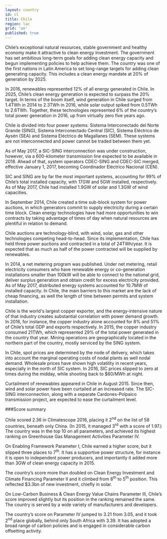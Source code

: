 ```yaml
---
layout: country
id: cl
title: Chile
region: lac
grid: 'on'
published: true
---
```


Chile’s exceptional natural resources, stable government and healthy economy make it attractive to clean energy investment. The government has set ambitious long-term goals for adding clean energy capacity and begun implementing policies to help achieve them. The country was one of the first nations in Latin America to set long-range targets for adding clean generating capacity. This includes a clean energy mandate at 20% of generation by 2025.

In 2016, renewables represented 12% of all energy generated in Chile. In 2025, Chile’s clean energy generation is expected to surpass the 20% target. In terms of the boom itself, wind generation in Chile surged from 1.4TWh in 2014 to 2.3TWh in 2016, while solar output spiked from 0.5TWh to 2.6TWh. Together, these technologies represented 6% of the country’s total power generation in 2016, up from virtually zero five years ago. 

Chile is divided into four power systems: Sistema Interconectado del Norte Grande (SING), Sistema Interconectado Central (SIC), Sistema Eléctrico de Aysén (SEA) and Sistema Eléctrico de Magallanes (SEM). These systems are not interconnected and power cannot be traded between them yet. 

As of May 2017, a SIC-SING interconnection was under construction, however, via a 600-kilometer transmission line expected to be available in 2018. Ahead of that, system operators CDEC-SING and CDEC-SIC merged, effective January 1, 2017, becoming Coordinador Eléctrico Nacional (CEN).

SIC and SING are by far the most important systems, accounting for 99% of Chile’s total installed capacity, with 17GW and 5GW installed, respectively. As of May 2017, Chile had installed 1.9GW of solar and 1.3GW of wind capacities.

In September 2014, Chile created a time sub-block system for power auctions, in which generators commit to supply electricity during a certain time block. Clean energy technologies have had more opportunities to win contracts by taking advantage of times of day when natural resources are plentiful in relation to demand.

Chile auctions are technology-blind, with wind, solar, gas and other technologies competing head-to-head. Since its implementation, Chile has held three power auctions and contracted in a total of 24TWh/year. It is expected that as much as half of the power contracted will be supplied by renewables.

In 2014, a net metering program was published. Under net metering, retail electricity consumers who have renewable energy or co-generation installations smaller than 100kW will be able to connect to the national grid, deliver surplus generation and obtain credit for excess electricity provided. As of May 2017, distributed energy systems accounted for 10.7MW of installed capacity. In Chile, the main barriers to this market are the lack of cheap financing, as well the length of time between permits and system installation.

Chile is the world's largest copper exporter, and the energy-intensive nature of that industry creates substantial correlation with power demand growth. In 2016, for instance, the copper industry alone accounted for 8% and 51% of Chile’s total GDP and exports respectively. In 2015, the copper industry consumed 21TWh, which represented 29% of the total power generated in the country that year. Mining operations are geographically located in the northern part of the country, mostly serviced by the SING system.

In Chile, spot prices are determined by the node of delivery, which takes into account the marginal operating costs of nodal plants as well nodal demand. Wholesale prices have shown high volatility in recent years, especially in the north of SIC system. In 2016, SIC prices slipped to zero at times during the midday, while shooting back to $60/MWh at night.

Curtailment of renewables appeared in Chile in August 2015. Since then, wind and solar power have been curtailed at an increased rate. The SIC-SING interconnection, along with a separate Cardones-Polpaico transmission project, are expected to ease the curtailment level.


###Score summary

Chile scored 2.36 in Climatescope 2016, placing it 2<sup>nd</sup> on the list of 58 countries, beneath only China. (In 2015, it managed 3<sup>rd</sup> with a score of 1.97.) The country was in the top 10 on all parameters, and achieved its highest ranking on Greenhouse Gas Management Activities Parameter IV.

On Enabling Framework Parameter I, Chile earned a higher score, but it slipped three places to 7<sup>th</sup>. It has a supportive power structure, for instance it is open to independent power producers, and importantly it added more than 3GW of clean energy capacity in 2015.

The country’s score more than doubled on Clean Energy Investment and Climate Financing Parameter II and it climbed from 8<sup>th</sup> to 5<sup>th</sup> position. This reflected $3.3bn of new investment, chiefly in solar.

On Low-Carbon Business & Clean Energy Value Chains Parameter III, Chile’s score improved slightly but its position in the ranking remained the same. The country is served by a wide variety of manufacturers and developers.  

The country’s score on Parameter IV jumped to 3.21 from 3.05, and it took 2<sup>nd</sup> place globally, behind only South Africa with 3.39. It has adopted a broad range of carbon policies and is engaged in considerable carbon offsetting activity.
